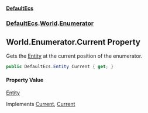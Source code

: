 #### [DefaultEcs](DefaultEcs.md 'DefaultEcs')
### [DefaultEcs](DefaultEcs.md#DefaultEcs 'DefaultEcs').[World](World.md 'DefaultEcs.World').[Enumerator](World_Enumerator.md 'DefaultEcs.World.Enumerator')
## World.Enumerator.Current Property
Gets the [Entity](Entity.md 'DefaultEcs.Entity') at the current position of the enumerator.  
```csharp
public DefaultEcs.Entity Current { get; }
```
#### Property Value
[Entity](Entity.md 'DefaultEcs.Entity')

Implements [Current](https://docs.microsoft.com/en-us/dotnet/api/System.Collections.Generic.IEnumerator-1.Current 'System.Collections.Generic.IEnumerator`1.Current'), [Current](https://docs.microsoft.com/en-us/dotnet/api/System.Collections.IEnumerator.Current 'System.Collections.IEnumerator.Current')  
